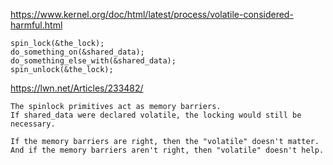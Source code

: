 https://www.kernel.org/doc/html/latest/process/volatile-considered-harmful.html
```
spin_lock(&the_lock);
do_something_on(&shared_data);
do_something_else_with(&shared_data);
spin_unlock(&the_lock);
```


https://lwn.net/Articles/233482/
```
The spinlock primitives act as memory barriers.
If shared_data were declared volatile, the locking would still be necessary.

If the memory barriers are right, then the "volatile" doesn't matter.
And if the memory barriers aren't right, then "volatile" doesn't help.
```

